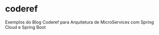 # coderef
Exemplos do Blog Coderef para Arquitetura de MicroServices com Spring Cloud e Spring Boot
